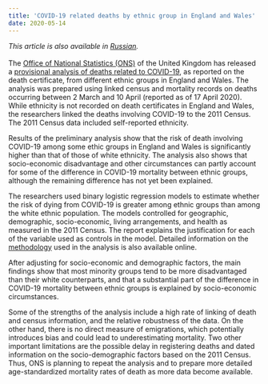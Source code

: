 ```yaml
---
title: 'COVID-19 related deaths by ethnic group in England and Wales'
date: 2020-05-14
---
```


_This article is also available in
[Russian](/covid-19-related-deaths-by-ethnic-group-in-England-and-Wales-RU.pdf)._<br/><br/>The
[Office of National Statistics (ONS)](https://www.ons.gov.uk/) of the United
Kingdom has released a
[provisional analysis of deaths related to COVID-19](https://www.ons.gov.uk/peoplepopulationandcommunity/birthsdeathsandmarriages/deaths/articles/coronavirusrelateddeathsbyethnicgroupenglandandwales/2march2020to10april2020),
as reported on the death certificate, from different ethnic groups in England
and Wales. The analysis was prepared using linked census and mortality records
on deaths occurring between 2 March and 10 April (reported as of 17 April 2020).
While ethnicity is not recorded on death certificates in England and Wales, the
researchers linked the deaths involving COVID-19 to the 2011 Census. The 2011
Census data included self-reported ethnicity.

Results of the preliminary analysis show that the risk of death involving
COVID-19 among some ethic groups in England and Wales is significantly higher
than that of those of white ethnicity. The analysis also shows that
socio-economic disadvantage and other circumstances can partly account for some
of the difference in COVID-19 mortality between ethnic groups, although the
remaining difference has not yet been explained.

The researchers used binary logistic regression models to estimate whether the
risk of dying from COVID-19 is greater among ethnic groups than among the white
ethnic population. The models controlled for geographic, demographic,
socio-economic, living arrangements, and health as measured in the 2011 Census.
The report explains the justification for each of the variable used as controls
in the model. Detailed information on the
[methodology](https://www.ons.gov.uk/peoplepopulationandcommunity/birthsdeathsandmarriages/deaths/methodologies/coronavirusrelateddeathsbyethnicgroupenglandandwalesmethodology)
used in the analysis is also available online.

After adjusting for socio-economic and demographic factors, the main findings
show that most minority groups tend to be more disadvantaged than their white
counterparts, and that a substantial part of the difference in COVID-19
mortality between ethnic groups is explained by socio-economic circumstances.

Some of the strengths of the analysis include a high rate of linking of death
and census information, and the relative robustness of the data. On the other
hand, there is no direct measure of emigrations, which potentially introduces
bias and could lead to underestimating mortality. Two other important
limitations are the possible delay in registering deaths and dated information
on the socio-demographic factors based on the 2011 Census. Thus, ONS is planning
to repeat the analysis and to prepare more detailed age-standardized mortality
rates of death as more data become available.
